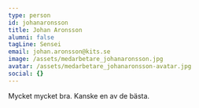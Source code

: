 ```yaml
---
type: person
id: johanaronsson
title: Johan Aronsson
alumni: false
tagLine: Sensei
email: johan.aronsson@kits.se
image: /assets/medarbetare_johanaronsson.jpg
avatar: /assets/medarbetare_johanaronsson-avatar.jpg
social: {}
---
```


Mycket mycket bra. Kanske en av de bästa.
